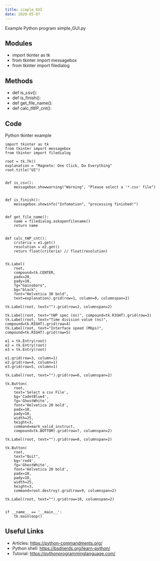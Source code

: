 ```yaml
---
title: simple_GUI
date: 2020-05-07
---
```

Example Python program simple_GUI.py

## Modules

* import tkinter as tk
* from tkinter import messagebox
* from tkinter import filedialog

## Methods

* def is_csv():
* def is_finish():
* def get_file_name():
* def calc_tWP_cnt():

## Code

Python tkinter example

    import tkinter as tk
    from tkinter import messagebox
    from tkinter import filedialog
    
    root = tk.Tk()
    explanation = "Magneto: One Click, Do Everything"
    root.title("UI")
    
    
    def is_csv():
        messagebox.showwarning("Warning", "Please select a '*.csv' file")
    
    
    def is_finish():
        messagebox.showinfo("Infomation", "processing finished!")
    
    
    def get_file_name():
        name = filedialog.askopenfilename()
        return name
    
    
    def calc_tWP_cnt():
        criteria = e1.get()
        resolution = e2.get()
        return float(criteria) // float(resolution)
    
    
    tk.Label(
        root,
        compound=tk.CENTER,
        padx=20,
        pady=10,
        fg="Gainsboro",
        bg="black",
        font="Helvetica 30 bold",
        text=explanation).grid(row=1, column=0, columnspan=2)
    
    tk.Label(root, text="").grid(row=2, columnspan=2)
    
    tk.Label(root, text="tWP spec (ns)", compound=tk.RIGHT).grid(row=3)
    tk.Label(root, text="Time division value (ns)", compound=tk.RIGHT).grid(row=4)
    tk.Label(root, text="Interface speed (Mbps)", compound=tk.RIGHT).grid(row=5)
    
    e1 = tk.Entry(root)
    e2 = tk.Entry(root)
    e3 = tk.Entry(root)
    
    e1.grid(row=3, column=1)
    e2.grid(row=4, column=1)
    e3.grid(row=5, column=1)
    
    tk.Label(root, text="").grid(row=6, columnspan=2)
    
    tk.Button(
        root,
        text='Select a csv File',
        bg='CadetBlue4',
        fg='GhostWhite',
        font='Helvetica 20 bold',
        padx=10,
        pady=10,
        width=25,
        height=3,
        command=mark_valid_instruct,
        compound=tk.BOTTOM).grid(row=7, columnspan=2)
    
    tk.Label(root, text="").grid(row=8, columnspan=2)
    
    tk.Button(
        root,
        text="Quit",
        bg='red4',
        fg='GhostWhite',
        font='Helvetica 20 bold',
        padx=10,
        pady=10,
        width=25,
        height=3,
        command=root.destroy).grid(row=9, columnspan=2)
    
    tk.Label(root, text="").grid(row=10, columnspan=2)
    
    
    if __name__ == '__main__':
        tk.mainloop()

## Useful Links

- Articles: https://python-commandments.org/
- Python shell: https://bsdnerds.org/learn-python/
- Tutorial: https://pythonprogramminglanguage.com/
